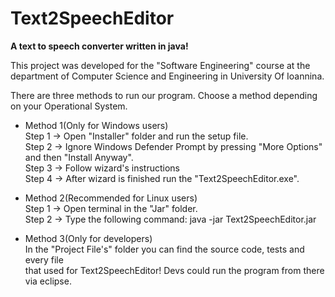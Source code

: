 # Text2SpeechEditor
**A text to speech converter written in java!**  
    
  
This project was developed for the "Software Engineering" course at the  
department of Computer Science and Engineering in University Of Ioannina. 
  
  
There are three methods to run our program. Choose a method depending  
on your Operational System.
  
* Method 1(Only for Windows users)  
Step 1 -> Open "Installer" folder and run the setup file.  
Step 2 -> Ignore Windows Defender Prompt by pressing "More Options" and then "Install Anyway".  
Step 3 -> Follow wizard's instructions  
Step 4 -> After wizard is finished run the "Text2SpeechEditor.exe".  
  
  
  
* Method 2(Recommended for Linux users)  
Step 1 -> Open terminal in the "Jar" folder.  
Step 2 -> Type the following command: java -jar Text2SpeechEditor.jar  
  
  
    
* Method 3(Only for developers)  
In the "Project File's" folder you can find the source code, tests and every file  
that used for Text2SpeechEditor! Devs could run the program from there via eclipse.  



